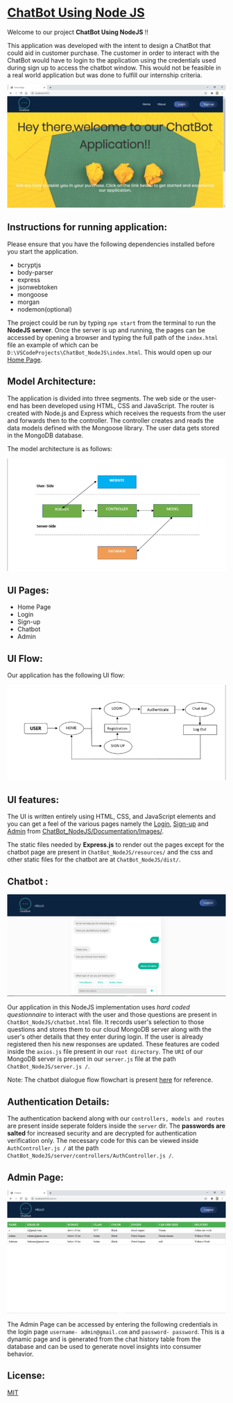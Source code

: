 # [ChatBot Using Node JS](https://github.com/null-buster/ChatBot_NodeJS)
Welcome to our project **ChatBot Using NodeJS** !!

This application was developed with the intent to design a ChatBot that could aid in customer purchase. The customer in order to interact with the ChatBot would have to login to the application using the credentials used during sign up to access the chatbot window. This would not be feasible in a real world application but was done to fulfill our internship criteria.

![Home Page](https://github.com/null-buster/ChatBot_NodeJS/blob/master/Documentation/Images/Home_Page.jpeg)

## Instructions for running application:

Please ensure that you have the following dependencies installed before you start the application.
* bcryptjs
* body-parser
* express
* jsonwebtoken
* mongoose
* morgan
* nodemon(optional)

The project could be run by typing `npm start` from the terminal to run the **NodeJS server**. Once the server is up and running, the pages can be accessed by opening a browser and typing the full path of the `index.html` file an example of which can be `D:\VSCodeProjects\ChatBot_NodeJS\index.html`. This would open up our [Home Page](https://github.com/null-buster/ChatBot_NodeJS/blob/master/Documentation/Images/Home_Page.jpeg).

## Model Architecture:

The application is divided into three segments. The web side or the user-end has been developed using HTML, CSS and JavaScript. The router is created with Node.js and Express which receives the requests from the user and forwards then to the controller. The controller creates and reads the data models defined with the Mongoose library. The user data gets stored in the MongoDB database.

The model architecture is as follows:

![Model Architecture](https://github.com/null-buster/ChatBot_NodeJS/blob/master/Documentation/Images/model_architecture.png)

## UI Pages:

* Home Page
* Login
* Sign-up
* Chatbot
* Admin


## UI Flow:

Our application has the following UI flow:

![UI Flow](https://github.com/null-buster/ChatBot_NodeJS/blob/master/Documentation/Images/Chatbot_Flow.png)

## UI features:
The UI is written entirely using HTML, CSS, and JavaScript elements and you can get a feel of the various pages namely the [Login](https://github.com/null-buster/ChatBot_NodeJS/blob/master/Documentation/Images/login.jpeg), [Sign-up](https://github.com/null-buster/ChatBot_NodeJS/blob/master/Documentation/Images/Sign-up.jpeg) and [Admin](https://github.com/null-buster/ChatBot_NodeJS/blob/master/Documentation/Images/Admin_credentials.jpeg) from [ ChatBot_NodeJS/Documentation/Images/](https://github.com/null-buster/ChatBot_NodeJS/tree/master/Documentation/Images).

The static files needed by **Express.js** to render out the pages except for the chatbot page are present in `ChatBot_NodeJS/resources/` and the css and other static files for the chatbot are at `ChatBot_NodeJS/dist/`.

## Chatbot :

![ChatBot in action](https://github.com/null-buster/ChatBot_NodeJS/blob/master/Documentation/Images/ChatBot_NodeJS_Interaction.png)

Our application in this NodeJS implementation uses _hard coded questionnaire_ to interact with the user and those questions are present in ` ChatBot_NodeJS/chatbot.html ` file.  It records user's selection to those questions and stores them to our cloud MongoDB server along with the user's other details that they enter during login. If the user is already registered then his new responses are updated. These features are coded inside the `axios.js` file present in our `root directory`. The `URI` of our MongoDB server is present in our `server.js` file at the path `ChatBot_NodeJS/server.js /`.

Note: The chatbot dialogue flow flowchart is present [here](https://github.com/null-buster/ChatBot_NodeJS/blob/master/Documentation/Chatbot_Dialogue_Flowchart.pdf) for reference.

## Authentication Details:
The authentication backend along with our `controllers, models and routes` are present inside seperate folders inside the `server` dir. The **passwords are salted** for increased security and are decrypted for authentication verification only. The necessary code for this can be viewed inside `AuthController.js /` at the path `ChatBot_NodeJS/server/controllers/AuthController.js /`.

## Admin Page:

![Admin Page](https://github.com/null-buster/ChatBot_NodeJS/blob/master/Documentation/Images/Admin%20Page.jpeg)

The Admin Page can be accessed by entering the following credentials in the login page `username- admin@gmail.com` and `password- password`.
This is a dynamic page and is generated from the chat history table from the database and can be used to generate novel insights into consumer behavior.

## License:
[MIT](https://github.com/null-buster/ChatBot_NodeJS/blob/master/LICENSE)
